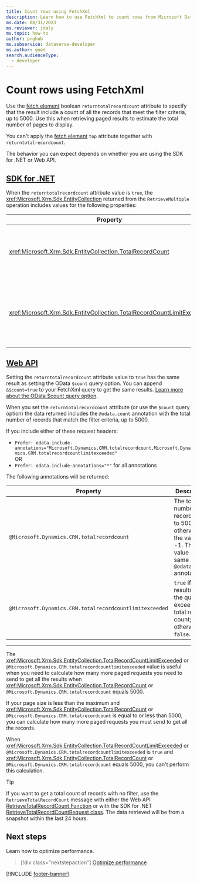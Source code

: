 ```yaml
---
title: Count rows using FetchXml
description: Learn how to use FetchXml to count rows from Microsoft Dataverse tables.
ms.date: 08/31/2023
ms.reviewer: jdaly
ms.topic: how-to
author: pnghub
ms.subservice: dataverse-developer
ms.author: gned
search.audienceType: 
  - developer
---
```

# Count rows using FetchXml

Use the [fetch element](reference/fetch.md) boolean `returntotalrecordcount` attribute to specify that the result include a count of all the records that meet the filter criteria, up to 5000. Use this when retrieving paged results to estimate the total number of pages to display.

You can't apply the [fetch element](reference/fetch.md) `top` attribute together with `returntotalrecordcount`.



The behavior you can expect depends on whether you are using the SDK for .NET or Web API.

## [SDK for .NET](#tab/sdk)

When the `returntotalrecordcount` attribute value is `true`, the <xref:Microsoft.Xrm.Sdk.EntityCollection> returned from the `RetrieveMultiple` operation includes values for the following properties:


|Property|Description|
|---------|---------|
|<xref:Microsoft.Xrm.Sdk.EntityCollection.TotalRecordCount>|The total number of records up to 5000; otherwise the value is -1.|
|<xref:Microsoft.Xrm.Sdk.EntityCollection.TotalRecordCountLimitExceeded>|`true` if the results of the query exceeds the total record count; otherwise, `false`.|



## [Web API](#tab/webapi)

Setting the `returntotalrecordcount` attribute value to `true` has the same result as setting the OData `$count` query option. You can append `&$count=true` to your FetchXml query to get the same results. [Learn more about the OData $count query option](../webapi/query-data-web-api.md#count-number-of-rows).

When you set the `returntotalrecordcount` attribute (or use the `$count` query option) the data returned includes the `@odata.count` annotation with the total number of records that match the filter criteria, up to 5000.

If you include either of these request headers:

- `Prefer: odata.include-annotations="Microsoft.Dynamics.CRM.totalrecordcount,Microsoft.Dynamics.CRM.totalrecordcountlimitexceeded"`<br />
   OR
- `Prefer: odata.include-annotations="*"` for all annotations

The following annotations will be returned:

|Property|Description|
|---------|---------|
|`@Microsoft.Dynamics.CRM.totalrecordcount`|The total number of records up to 5000; otherwise the value is -1. The value is the same as the `@odata.count` annotation.|
|`@Microsoft.Dynamics.CRM.totalrecordcountlimitexceeded`|`true` if the results of the query exceeds the total record count; otherwise, `false`.|

---

The <xref:Microsoft.Xrm.Sdk.EntityCollection.TotalRecordCountLimitExceeded> or `@Microsoft.Dynamics.CRM.totalrecordcountlimitexceeded` value is useful when you need to calculate how many more paged requests you need to send to get all the results when <xref:Microsoft.Xrm.Sdk.EntityCollection.TotalRecordCount> or `@Microsoft.Dynamics.CRM.totalrecordcount` equals 5000. 

If your page size is less than the maximum and <xref:Microsoft.Xrm.Sdk.EntityCollection.TotalRecordCount> or `@Microsoft.Dynamics.CRM.totalrecordcount` is equal to or less than 5000, you can calculate how many more paged requests you must send to get all the records.

When <xref:Microsoft.Xrm.Sdk.EntityCollection.TotalRecordCountLimitExceeded> or `@Microsoft.Dynamics.CRM.totalrecordcountlimitexceeded` is `true` and <xref:Microsoft.Xrm.Sdk.EntityCollection.TotalRecordCount> or `@Microsoft.Dynamics.CRM.totalrecordcount` equals 5000, you can't perform this calculation.


> [!TIP]
> If you want to get a total count of records with no filter, use the `RetrieveTotalRecordCount` message with either the Web API [RetrieveTotalRecordCount Function](xref:Microsoft.Dynamics.CRM.RetrieveTotalRecordCount) or with the SDK for .NET [RetrieveTotalRecordCountRequest class](xref:Microsoft.Crm.Sdk.Messages.RetrieveTotalRecordCountRequest). The data retrieved will be from a snapshot within the last 24 hours.


## Next steps

Learn how to optimize performance.

> [!div class="nextstepaction"]
> [Optimize performance](optimize-performance.md)

[!INCLUDE [footer-banner](../../../includes/footer-banner.md)]